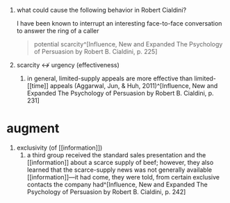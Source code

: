 1. what could cause the following behavior in Robert Cialdini?
   
   I have been known to interrupt an interesting face-to-face conversation to answer the ring of a caller
   
   >potential scarcity^[Influence, New and Expanded The Psychology of Persuasion by Robert B. Cialdini, p. 225]
2. scarcity ↮ urgency (effectiveness)
	1. in general, limited-supply appeals are more effective than limited-[[time]] appeals (Aggarwal, Jun, & Huh, 2011)^[Influence, New and Expanded The Psychology of Persuasion by Robert B. Cialdini, p. 231]

# augment
1. exclusivity (of [[information]])
	1. a third group received the standard sales presentation and the [[information]] about a scarce supply of beef; however, they also learned that the scarce-supply news was not generally available [[information]]—it had come, they were told, from certain exclusive contacts the company had^[Influence, New and Expanded The Psychology of Persuasion by Robert B. Cialdini, p. 242]